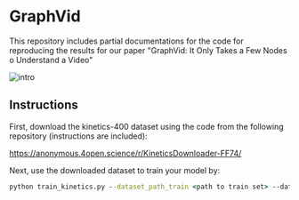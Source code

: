 # GraphVid
This repository includes partial documentations for the code for reproducing the results for our paper "GraphVid: It Only Takes a Few Nodes o Understand a Video"

![intro](figures/intro.png)

## Instructions

First, download the kinetics-400 dataset using the code from the following repository (instructions are included):

https://anonymous.4open.science/r/KineticsDownloader-FF74/

Next, use the downloaded dataset to train your model by:

```cmd
python train_kinetics.py --dataset_path_train <path to train set> --dataset_path_validation <path to validation set> --dataset_path_test <path to train set> 
```